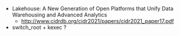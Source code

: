 - Lakehouse: A New Generation of Open Platforms that Unify Data Warehousing and Advanced Analytics
  - http://www.cidrdb.org/cidr2021/papers/cidr2021_paper17.pdf
- switch_root + kexec ?